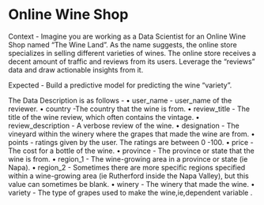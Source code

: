# Online Wine Shop

Context -
	Imagine you are working as a Data Scientist for an Online Wine Shop named “The Wine Land”.
	As the name suggests, the online store specializes in selling different varieties of wines.
	The online store receives a decent amount of traffic and reviews from its users.
	Leverage the “reviews” data and draw actionable insights from it.

Expected -
	Build a predictive model for predicting the wine “variety”. 

The Data Description is as follows - 
•	user_name - user_name of the reviewer.
•	country -The country that the wine is from.
•	review_title - The title of the wine review, which often contains the vintage.
•	review_description - A verbose review of the wine.
•	designation - The vineyard within the winery where the grapes that made the wine are from.
•	points - ratings given by the user. The ratings are between 0 -100.
•	price - The cost for a bottle of the wine.
•	province - The province or state that the wine is from.
•	region_1 - The wine-growing area in a province or state (ie Napa).
•	region_2 - Sometimes there are more specific regions specified within a wine-growing area (ie Rutherford inside the Napa Valley), but                  this value can sometimes be blank.
•	winery - The winery that made the wine.
•	variety - The type of grapes used to make the wine,ie,dependent variable .
